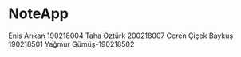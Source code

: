# NoteApp

Enis Arıkan 190218004
Taha Öztürk 200218007
Ceren Çiçek Baykuş 190218501
Yağmur Gümüş-190218502

